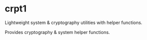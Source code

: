 # crpt1

Lightweight system & cryptography utilities with helper functions.

Provides cryptography & system helper functions.
